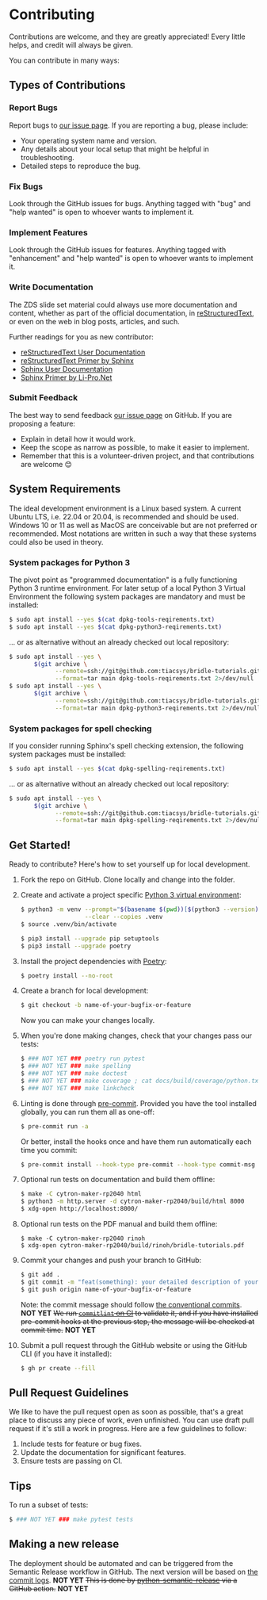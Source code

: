 # Contributing

Contributions are welcome, and they are greatly appreciated! Every little
helps, and credit will always be given.

You can contribute in many ways:

## Types of Contributions

### Report Bugs

Report bugs to [our issue page][gh-issues]. If you are reporting a bug, please
include:

- Your operating system name and version.
- Any details about your local setup that might be helpful in troubleshooting.
- Detailed steps to reproduce the bug.

### Fix Bugs

Look through the GitHub issues for bugs. Anything tagged with "bug" and "help
wanted" is open to whoever wants to implement it.

### Implement Features

Look through the GitHub issues for features. Anything tagged with
"enhancement" and "help wanted" is open to whoever wants to implement it.

### Write Documentation

The ZDS slide set material could always use more documentation and content,
whether as part of the official documentation, in [reStructuredText][rst-doc],
or even on the web in blog posts, articles, and such.

Further readings for you as new contributor:

- [reStructuredText User Documentation][rst-doc]
- [reStructuredText Primer by Sphinx][rst-primer]
- [Sphinx User Documentation][sphinx-doc]
- [Sphinx Primer by Li-Pro.Net][sphinx-primer]

### Submit Feedback

The best way to send feedback [our issue page][gh-issues] on GitHub. If you
are proposing a feature:

- Explain in detail how it would work.
- Keep the scope as narrow as possible, to make it easier to implement.
- Remember that this is a volunteer-driven project, and that contributions are
  welcome 😊

## System Requirements

The ideal development environment is a Linux based system. A current Ubuntu
LTS, i.e. 22.04 or 20.04, is recommended and should be used. Windows 10 or 11
as well as MacOS are conceivable but are not preferred or recommended. Most
notations are written in such a way that these systems could also be used in
theory.

### System packages for Python 3

The pivot point as "programmed documentation" is a fully functioning Python 3
runtime environment. For later setup of a local Python 3 Virtual Environment
the following system packages are mandatory and must be installed:

```bash
$ sudo apt install --yes $(cat dpkg-tools-reqirements.txt)
$ sudo apt install --yes $(cat dpkg-python3-reqirements.txt)
```

… or as alternative without an already checked out local repository:

```bash
$ sudo apt install --yes \
       $(git archive \
             --remote=ssh://git@github.com:tiacsys/bridle-tutorials.git \
             --format=tar main dpkg-tools-reqirements.txt 2>/dev/null | tar xO)
$ sudo apt install --yes \
       $(git archive \
             --remote=ssh://git@github.com:tiacsys/bridle-tutorials.git \
             --format=tar main dpkg-python3-reqirements.txt 2>/dev/null | tar xO)
```

### System packages for spell checking

If you consider running Sphinx's spell checking extension, the following
system packages must be installed:

```bash
$ sudo apt install --yes $(cat dpkg-spelling-reqirements.txt)
```

… or as alternative without an already checked out local repository:

```bash
$ sudo apt install --yes \
       $(git archive \
             --remote=ssh://git@github.com:tiacsys/bridle-tutorials.git \
             --format=tar main dpkg-spelling-reqirements.txt 2>/dev/null | tar xO)
```

## Get Started!

Ready to contribute? Here's how to set yourself up for local development.

1. Fork the repo on GitHub. Clone locally and change into the folder.

1. Create and activate a project specific
   [Python 3 virtual environment](https://docs.python.org/3/library/venv.html):

   ```bash
   $ python3 -m venv --prompt="$(basename $(pwd))[$(python3 --version)]" \
                     --clear --copies .venv
   $ source .venv/bin/activate

   $ pip3 install --upgrade pip setuptools
   $ pip3 install --upgrade poetry
   ```

1. Install the project dependencies with [Poetry](https://python-poetry.org):

   ```bash
   $ poetry install --no-root
   ```

1. Create a branch for local development:

   ```bash
   $ git checkout -b name-of-your-bugfix-or-feature
   ```

   Now you can make your changes locally.

1. When you're done making changes, check that your changes pass our tests:

   ```bash
   $ ### NOT YET ### poetry run pytest
   $ ### NOT YET ### make spelling
   $ ### NOT YET ### make doctest
   $ ### NOT YET ### make coverage ; cat docs/build/coverage/python.txt
   $ ### NOT YET ### make linkcheck
   ```

1. Linting is done through [pre-commit](https://pre-commit.com). Provided you
   have the tool installed globally, you can run them all as one-off:

   ```bash
   $ pre-commit run -a
   ```

   Or better, install the hooks once and have them run automatically each time
   you commit:

   ```bash
   $ pre-commit install --hook-type pre-commit --hook-type commit-msg
   ```

1. Optional run tests on documentation and build them offline:

   ```bash
   $ make -C cytron-maker-rp2040 html
   $ python3 -m http.server -d cytron-maker-rp2040/build/html 8000
   $ xdg-open http://localhost:8000/
   ```

1. Optional run tests on the PDF manual and build them offline:

   ```
   $ make -C cytron-maker-rp2040 rinoh
   $ xdg-open cytron-maker-rp2040/build/rinoh/bridle-tutorials.pdf
   ```

1. Commit your changes and push your branch to GitHub:

   ```bash
   $ git add .
   $ git commit -m "feat(something): your detailed description of your changes"
   $ git push origin name-of-your-bugfix-or-feature
   ```

   Note: the commit message should follow
   [the conventional commits](https://www.conventionalcommits.org). **NOT
   YET** ~~We run
   [`commitlint` on CI](https://github.com/wagoid/commitlint-github-action) to
   validate it, and if you have installed pre-commit hooks at the previous
   step, the message will be checked at commit time.~~ **NOT YET**

1. Submit a pull request through the GitHub website or using the GitHub CLI
   (if you have it installed):

   ```bash
   $ gh pr create --fill
   ```

## Pull Request Guidelines

We like to have the pull request open as soon as possible, that's a great
place to discuss any piece of work, even unfinished. You can use draft pull
request if it's still a work in progress. Here are a few guidelines to follow:

1. Include tests for feature or bug fixes.
1. Update the documentation for significant features.
1. Ensure tests are passing on CI.

## Tips

To run a subset of tests:

```bash
$ ### NOT YET ### make pytest tests
```

## Making a new release

The deployment should be automated and can be triggered from the Semantic
Release workflow in GitHub. The next version will be based on
[the commit logs](https://python-semantic-release.readthedocs.io/en/latest/commit-log-parsing.html#commit-log-parsing).
**NOT YET** ~~This is done by
[python-semantic-release](https://python-semantic-release.readthedocs.io/en/latest/index.html)
via a GitHub action.~~ **NOT YET**

[gh-issues]: https://github.com/tiacsys/bridle-tutorials/issues
[rst-doc]: https://docutils.sourceforge.io/rst.html
[rst-primer]: https://www.sphinx-doc.org/en/master/usage/restructuredtext
[sphinx-doc]: https://www.sphinx-doc.org/
[sphinx-primer]: https://lpn-doc-sphinx-primer.readthedocs.io/
